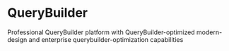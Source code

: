 # QueryBuilder
Professional QueryBuilder platform with QueryBuilder-optimized modern-design and enterprise querybuilder-optimization capabilities
